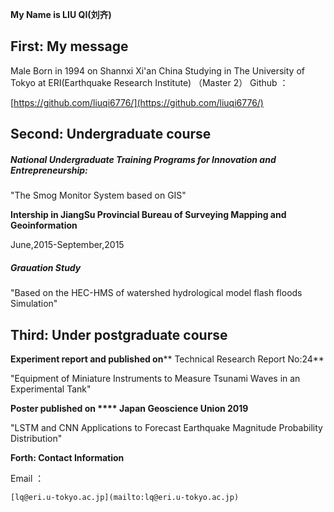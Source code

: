 **My Name is LIU QI(刘齐)**

## **First: My message**

Male
Born in 1994 on Shannxi Xi&#39;an China
Studying in The University of Tokyo at ERI(Earthquake Research Institute) （Master 2）
Github ：

[https://github.com/liuqi6776/](https://github.com/liuqi6776/)

## **Second: Undergraduate course**

##### **National Undergraduate Training Programs for Innovation and Entrepreneurship:**

&quot;The Smog Monitor System based on GIS&quot;

**Intership in JiangSu Provincial Bureau of Surveying Mapping and Geoinformation**

June,2015-September,2015

##### **Grauation Study**

&quot;Based on the HEC-HMS of watershed hydrological model flash floods Simulation&quot;

## **Third: Under postgraduate course**

**Experiment report and published on****  Technical Research Report No:24**

&quot;Equipment of Miniature Instruments to Measure Tsunami Waves in an Experimental Tank&quot;

**Poster published on **** Japan Geoscience Union 2019**

&quot;LSTM and CNN Applications to Forecast Earthquake Magnitude Probability Distribution&quot;

**Forth: Contact Information**

Email ：

	[lq@eri.u-tokyo.ac.jp](mailto:lq@eri.u-tokyo.ac.jp)
